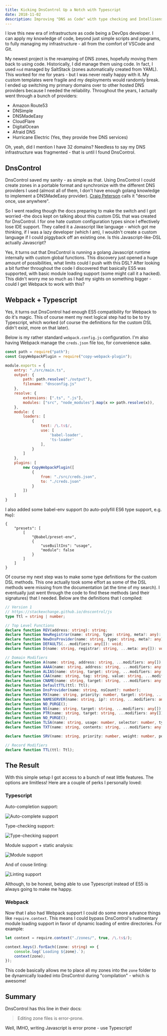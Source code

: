 ```yaml
---
title: Kicking DnsControl Up a Notch with Typescript
date: 2018-11-02
description: Improving "DNS as Code" with type checking and Intellisense
---
```


I love this new era of infrastructure as code being a DevOps developer. I can apply my knowledge of code, beyond just simple scripts and programs, to fully managing my infrastructure - all from the comfort of VSCode and Git.

My newest project is the revamping of DNS zones, hopefully moving them back to using code. Historically, I did manage them using code. In fact, I used `nsd` managed by SaltStack (zones automatically created from YAML). This worked for me for years - but I was never really happy with it. My custom templates were fragile and my deployments would randomly break. I ended up switching my primary domains over to other hosted DNS providers because I needed the reliability. Throughout the years, I actually went through a bunch of providers:

- Amazon Route53
- DNSimple
- DNSMadeEasy
- CloudFlare
- DigitalOcean
- Afraid DNS
- Hurricane Electric (Yes, they provide free DNS services)

Oh, yeah, did I mention I have 32 domains? Needless to say my DNS infrastructure was fragmented - that is until I found DnsControl.

## DnsControl

DnsControl saved my sanity - as simple as that. Using DnsControl I could create zones in a portable format and synchronize with the different DNS providers I used (almost all of them, I don't have enough golang knowledge to implement a DNSMadeEasy provider). [Craig Peterson](https://blog.serverfault.com/2017/04/11/introducing-dnscontrol-dns-as-code-has-arrived/) calls it "describe once, use anywhere".

So I went reading though the docs preparing to make the switch and I got worried -the docs kept on talking about this custom DSL that was created for DnsControl. I for one hate custom configuration types since I effectively lose IDE support. They called it a Javascript like language - which got me thinking, if I was a lazy developer (which I am), I wouldn't create a custom language if I could piggyback off an existing one. Is this Javascript-like-DSL actually Javascript?

Yes, it turns out that DnsControl is running a golang Javascript runtime internally with custom global functions. This discovery just opened a huge amount of possibilities, what limits could I push with this DSL? After looking a bit further throughout the code I discovered that basically ES5 was supported, with basic module loading support (some might call it a hacked). This didn't worry me so much as I had my sights on something bigger - could I get Webpack to work with this?

## Webpack + Typescript

Yes, it turns out DnsControl had enough ES5 compatibility for Webpack to do it's magic. This of course ment my next logical step had to be to try Typescript, which worked (of course the definitions for the custom DSL didn't exist, more on that later).

Below is my rather standard `webpack.config.js` configuration. I'm also having Webpack manage the `creds.json` file too, for convenience sake.

```file-webpack.config.js
const path = require("path");
const CopyWebpackPlugin = require("copy-webpack-plugin");

module.exports = {
    entry: "./src/main.ts",
    output: {
        path: path.resolve("./output"),
        filename: "dnsconfig.js"
    },
    resolve: {
        extensions: [".ts", ".js"],
        modules: ["src", "node_modules"].map(x => path.resolve(x)),
    },
    module: {
        loaders: [
            {
                test: /\.ts$/,
                use: [
                    'babel-loader',
                    'ts-loader'
                ],
            }
        ]
    },
    plugins: [
        new CopyWebpackPlugin([
            {
                from: "./src/creds.json",
                to: "./creds.json"
            }
        ])
    ]
}
```

I also added some babel-env support (to auto-polyfill ES6 type support, e.g. `Map`):

```file-.babelrc
{
    "presets": [
        [
            "@babel/preset-env",
            {
                "useBuiltIns": "usage",
                "module": false
            }
        ]
    ]
}
```

Of course my next step was to make some type definitions for the custom DSL methods. This one actually took some effort as some of the DSL methods were missing from the documentation (at the time of my search). I eventually just went through the code to find these methods (and their signatures) that I needed. Below are the definitions that I compiled:

```file-global.d.ts
// Version 1
// https://stackexchange.github.io/dnscontrol/js
type Ttl = string | number;

// Top Level Functions
declare function REV(address: string): string;
declare function NewRegistrar(name: string, type: string, meta?: any): string;
declare function NewDnsProvider(name: string, type: string, meta?: any): string;
declare function DEFAULTS(...modifiers: any[]): void;
declare function D(name: string, registrar: string, ...meta: any[]): void;

// Domain Modifiers
declare function A(name: string, address: string, ...modifiers: any[]);
declare function AAAA(name: string, address: string, ...modifiers: any[]);
declare function ALIAS(name: string, target: string, ...modifiers: any[]);
declare function CAA(name: string, tag: string, value: string, ...modifiers: any[]);
declare function CNAME(name: string, target: string, ...modifiers: any[]);
declare function DefaultTTL(ttl: Ttl);
declare function DnsProvider(name: string, nsCount?: number);
declare function MX(name: string, priority: number, target: string, ...modifiers: any[]);
declare function NAMESERVER(name: string, ip?: string, ...modifiers: any[]);
declare function NO_PURGE();
declare function NS(name: string, target: string, ...modifiers: any[]);
declare function PTR(name: string, target: string, ...modifiers: any[]);
declare function NO_PURGE();
declare function TLSA(name: string, usage: number, selector: number, type: number, certificate: string, ...modifiers: any[]);
declare function TXT(name: string, contents: string, ...modifiers: any[]);

declare function SRV(name: string, priority: number, weight: number, port: number, target: string, ...modifiers: any[]);

// Record Modifiers
declare function TTL(ttl: Ttl);
```

## The Result

With this simple setup I got access to a bunch of neat little features. The options are limitless! Here are a couple of perks I personally loved:

### Typescript

Auto-completion support:

![Auto-complete support](/posts/archive/content/images/2018/dnscontrol-auto-complete.png)

Type-checking support:

![Type-checking support](/posts/archive/content/images/2018/dnscontrol-type-checking.png)

Module support + static analysis:

![Module support](/posts/archive/content/images/2018/dnscontrol-module-support.png)

And of couse linting:

![Linting support](/posts/archive/content/images/2018/dnscontrol-linting.png)

Although, to be honest, being able to use Typescript instead of ES5 is always going to make me happy.

### Webpack

Now that I also had Webpack support I could do some more advance things like `require.context`. This means I could bypass DnsControl's rudimentary module loading support in favor of dynamic loading of entire directories. For example:

```file-main.ts
let context = require.context("./zones/", true, /\.ts$/);

context.keys().forEach((zone: string) => {
    console.log(`Loading ${zone}.`);
    context(zone);
});
```

This code basically allows me to place all my zones into the `zone` folder to be dynamically loaded into DnsControl during "compilation" - which is awesome!

## Summary

DnsControl has this line in their docs:

> Editing zone files is error-prone.

Well, IMHO, writing Javascript is error prone - use Typescript!

